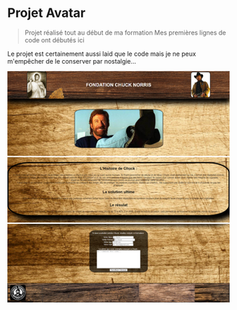 # Projet Avatar

> Projet réalisé tout au début de ma formation
> Mes premières lignes de code ont débutés ici

Le projet est certainement aussi laid que le code mais je ne peux m'empêcher de le conserver par nostalgie...


![Accueil](https://raw.githubusercontent.com/JauneLoke/Avatar/master/ChuckNorris0.png)
![L'hisotire de Chuck](https://raw.githubusercontent.com/JauneLoke/Avatar/master/ChuckNorris1.png)
![Formulaire de contact](https://raw.githubusercontent.com/JauneLoke/Avatar/master/ChuckNorris2.png)

